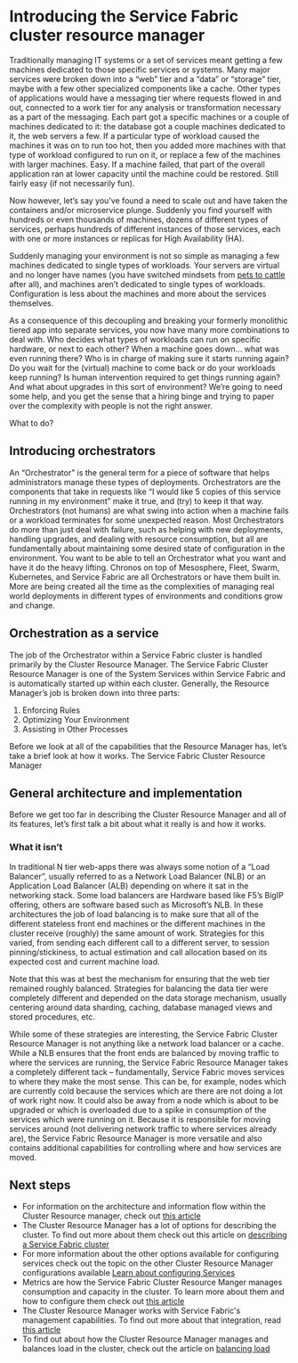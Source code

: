 <properties
   pageTitle="Introducing the Service Fabric Cluster Resource Manager | Microsoft Azure"
   description="An introduction to the Service Fabric Cluster Resource Manager."
   services="service-fabric"
   documentationCenter=".net"
   authors="masnider"
   manager="timlt"
   editor=""/>

<tags
   ms.service="Service-Fabric"
   ms.devlang="dotnet"
   ms.topic="article"
   ms.tgt_pltfrm="NA"
   ms.workload="NA"
   ms.date="05/20/2016"
   ms.author="masnider"/>

# Introducing the Service Fabric cluster resource manager
Traditionally managing IT systems or a set of services meant getting a few machines dedicated to those specific services or systems. Many major services were broken down into a “web” tier and a “data” or “storage” tier, maybe with a few other specialized components like a cache. Other types of applications would have a messaging tier where requests flowed in and out, connected to a work tier for any analysis or transformation necessary as a part of the messaging. Each part got a specific machines or a couple of machines dedicated to it: the database got a couple machines dedicated to it, the web servers a few. If a particular type of workload caused the machines it was on to run too hot, then you added more machines with that type of workload configured to run on it, or replace a few of the machines with larger machines. Easy. If a machine failed, that part of the overall application ran at lower capacity until the machine could be restored. Still fairly easy (if not necessarily fun).

Now however, let’s say you’ve found a need to scale out and have taken the containers and/or microservice plunge. Suddenly you find yourself with hundreds or even thousands of machines, dozens of different types of services, perhaps hundreds of different instances of those services, each with one or more instances or replicas for High Availability (HA).

Suddenly managing your environment is not so simple as managing a few machines dedicated to single types of workloads. Your servers are virtual and no longer have names (you have switched mindsets from [pets to cattle](http://www.slideshare.net/randybias/architectures-for-open-and-scalable-clouds/20) after all), and machines aren’t dedicated to single types of workloads. Configuration is less about the machines and more about the services themselves.

As a consequence of this decoupling and breaking your formerly monolithic tiered app into separate services, you now have many more combinations to deal with. Who decides what types of workloads can run on specific hardware, or next to each other? When a machine goes down… what was even running there? Who is in charge of making sure it starts running again? Do you wait for the (virtual) machine to come back or do your workloads keep running? Is human intervention required to get things running again? And what about upgrades in this sort of environment? We’re going to need some help, and you get the sense that a hiring binge and trying to paper over the complexity with people is not the right answer.

What to do?

## Introducing orchestrators
An “Orchestrator” is the general term for a piece of software that helps administrators manage these types of deployments. Orchestrators are the components that take in requests like “I would like 5 copies of this service running in my environment” make it true, and (try) to keep it that way.
Orchestrators (not humans) are what swing into action when a machine fails or a workload terminates for some unexpected reason. Most Orchestrators do more than just deal with failure, such as helping with new deployments, handling upgrades, and dealing with resource consumption, but all are fundamentally about maintaining some desired state of configuration in the environment. You want to be able to tell an Orchestrator what you want and have it do the heavy lifting. Chronos on top of Mesosphere, Fleet, Swarm, Kubernetes, and Service Fabric are all Orchestrators or have them built in. More are being created all the time as the complexities of managing real world deployments in different types of environments and conditions grow and change.

## Orchestration as a service
The job of the Orchestrator within a Service Fabric cluster is handled primarily by the Cluster Resource Manager. The Service Fabric Cluster Resource Manager is one of the System Services within Service Fabric and is automatically started up within each cluster.  Generally, the Resource Manager’s job is broken down into three parts:

1. Enforcing Rules
2. Optimizing Your Environment
3. Assisting in Other Processes

Before we look at all of the capabilities that the Resource Manager has, let’s take a brief look at how it works.
The Service Fabric Cluster Resource Manager

## General architecture and implementation
Before we get too far in describing the Cluster Resource Manager and all of its features, let’s first talk a bit about what it really is and how it works.

### What it isn’t
In traditional N tier web-apps there was always some notion of a “Load Balancer”, usually referred to as a Network Load Balancer (NLB) or an Application Load Balancer (ALB) depending on where it sat in the networking stack. Some load balancers are Hardware based like F5’s BigIP offering, others are software based such as Microsoft’s NLB. In these architectures the job of load balancing is to make sure that all of the different stateless front end machines or the different machines in the cluster receive (roughly) the same amount of work. Strategies for this varied, from sending each different call to a different server, to session pinning/stickiness, to actual estimation and call allocation based on its expected cost and current machine load.

Note that this was at best the mechanism for ensuring that the web tier remained roughly balanced. Strategies for balancing the data tier were completely different and depended on the data storage mechanism, usually centering around data sharding, caching, database managed views and stored procedures, etc.

While some of these strategies are interesting, the Service Fabric Cluster Resource Manager is not anything like a network load balancer or a cache. While a NLB ensures that the front ends are balanced by moving traffic to where the services are running, the Service Fabric Resource Manager takes a completely different tack – fundamentally, Service Fabric moves services to where they make the most sense. This can be, for example, nodes which are currently cold because the services which are there are not doing a lot of work right now. It could also be away from a node which is about to be upgraded or which is overloaded due to a spike in consumption of the services which were running on it. Because it is responsible for moving services around (not delivering network traffic to where services already are), the Service Fabric Resource Manager is more versatile and also contains additional capabilities for controlling where and how services are moved.

## Next steps
- For information on the architecture and information flow within the Cluster Resource manager, check out [this article ](service-fabric-cluster-resource-manager-architecture.md)
- The Cluster Resource Manager has a lot of options for describing the cluster. To find out more about them check out this article on [describing a Service Fabric cluster](service-fabric-cluster-resource-manager-cluster-description.md)
- For more information about the other options available for configuring services check out the topic on the other Cluster Resource Manager configurations available [Learn about configuring Services](service-fabric-cluster-resource-manager-configure-services.md)
- Metrics are how the Service Fabric Cluster Resource Manger manages consumption and capacity in the cluster. To learn more about them and how to configure them check out [this article](service-fabric-cluster-resource-manager-metrics.md)
- The Cluster Resource Manager works with Service Fabric's management capabilities. To find out more about that integration, read [this article](service-fabric-cluster-resource-manager-management-integration.md)
- To find out about how the Cluster Resource Manager manages and balances load in the cluster, check out the article on [balancing load](service-fabric-cluster-resource-manager-balancing.md)
